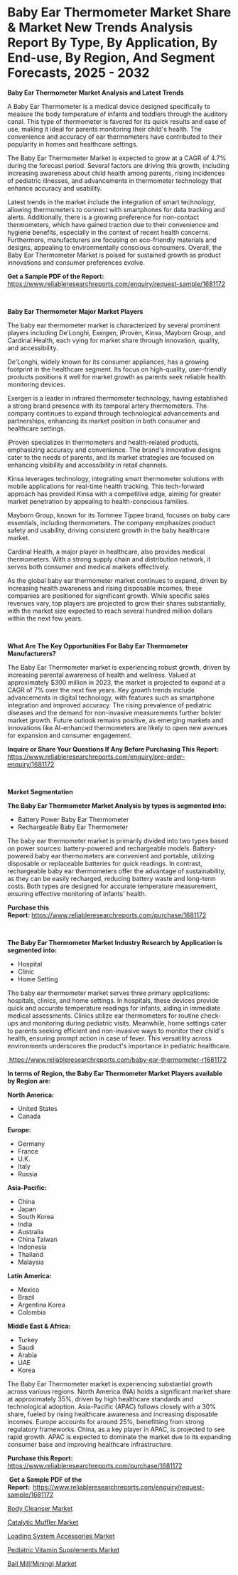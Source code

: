 <p><h1>Baby Ear Thermometer Market Share & Market New Trends Analysis Report By Type, By Application, By End-use, By Region, And Segment Forecasts, 2025 - 2032</h1></p><p><strong>Baby Ear Thermometer Market Analysis and Latest Trends</strong></p>
<p><p>A Baby Ear Thermometer is a medical device designed specifically to measure the body temperature of infants and toddlers through the auditory canal. This type of thermometer is favored for its quick results and ease of use, making it ideal for parents monitoring their child's health. The convenience and accuracy of ear thermometers have contributed to their popularity in homes and healthcare settings.</p><p>The Baby Ear Thermometer Market is expected to grow at a CAGR of 4.7% during the forecast period. Several factors are driving this growth, including increasing awareness about child health among parents, rising incidences of pediatric illnesses, and advancements in thermometer technology that enhance accuracy and usability. </p><p>Latest trends in the market include the integration of smart technology, allowing thermometers to connect with smartphones for data tracking and alerts. Additionally, there is a growing preference for non-contact thermometers, which have gained traction due to their convenience and hygiene benefits, especially in the context of recent health concerns. Furthermore, manufacturers are focusing on eco-friendly materials and designs, appealing to environmentally conscious consumers. Overall, the Baby Ear Thermometer Market is poised for sustained growth as product innovations and consumer preferences evolve.</p></p>
<p><strong>Get a Sample PDF of the Report:&nbsp;</strong> <a href="https://www.reliableresearchreports.com/enquiry/request-sample/1681172?utm_campaign=115&utm_medium=2&utm_source=Github&utm_content=ia&utm_term=24032025&utm_id=baby-ear-thermometer">https://www.reliableresearchreports.com/enquiry/request-sample/1681172</a></p>
<p>&nbsp;</p>
<p><strong>Baby Ear Thermometer Major Market Players</strong></p>
<p><p>The baby ear thermometer market is characterized by several prominent players including De'Longhi, Exergen, iProvèn, Kinsa, Mayborn Group, and Cardinal Health, each vying for market share through innovation, quality, and accessibility.</p><p>De'Longhi, widely known for its consumer appliances, has a growing footprint in the healthcare segment. Its focus on high-quality, user-friendly products positions it well for market growth as parents seek reliable health monitoring devices.</p><p>Exergen is a leader in infrared thermometer technology, having established a strong brand presence with its temporal artery thermometers. The company continues to expand through technological advancements and partnerships, enhancing its market position in both consumer and healthcare settings.</p><p>iProvèn specializes in thermometers and health-related products, emphasizing accuracy and convenience. The brand's innovative designs cater to the needs of parents, and its market strategies are focused on enhancing visibility and accessibility in retail channels.</p><p>Kinsa leverages technology, integrating smart thermometer solutions with mobile applications for real-time health tracking. This tech-forward approach has provided Kinsa with a competitive edge, aiming for greater market penetration by appealing to health-conscious families.</p><p>Mayborn Group, known for its Tommee Tippee brand, focuses on baby care essentials, including thermometers. The company emphasizes product safety and usability, driving consistent growth in the baby healthcare market.</p><p>Cardinal Health, a major player in healthcare, also provides medical thermometers. With a strong supply chain and distribution network, it serves both consumer and medical markets effectively.</p><p>As the global baby ear thermometer market continues to expand, driven by increasing health awareness and rising disposable incomes, these companies are positioned for significant growth. While specific sales revenues vary, top players are projected to grow their shares substantially, with the market size expected to reach several hundred million dollars within the next few years.</p></p>
<p>&nbsp;</p>
<p><strong>What Are The Key Opportunities For Baby Ear Thermometer Manufacturers?</strong></p>
<p><p>The Baby Ear Thermometer market is experiencing robust growth, driven by increasing parental awareness of health and wellness. Valued at approximately $300 million in 2023, the market is projected to expand at a CAGR of 7% over the next five years. Key growth trends include advancements in digital technology, with features such as smartphone integration and improved accuracy. The rising prevalence of pediatric diseases and the demand for non-invasive measurements further bolster market growth. Future outlook remains positive, as emerging markets and innovations like AI-enhanced thermometers are likely to open new avenues for expansion and consumer engagement.</p></p>
<p><strong>Inquire or Share Your Questions If Any Before Purchasing This Report:</strong> <a href="https://www.reliableresearchreports.com/enquiry/pre-order-enquiry/1681172?utm_campaign=115&utm_medium=2&utm_source=Github&utm_content=ia&utm_term=24032025&utm_id=baby-ear-thermometer">https://www.reliableresearchreports.com/enquiry/pre-order-enquiry/1681172</a></p>
<p>&nbsp;</p>
<p><strong>Market Segmentation</strong></p>
<p><strong>The Baby Ear Thermometer Market Analysis by types is segmented into:</strong></p>
<p><ul><li>Battery Power Baby Ear Thermometer</li><li>Rechargeable Baby Ear Thermometer</li></ul></p>
<p><p>The baby ear thermometer market is primarily divided into two types based on power sources: battery-powered and rechargeable models. Battery-powered baby ear thermometers are convenient and portable, utilizing disposable or replaceable batteries for quick readings. In contrast, rechargeable baby ear thermometers offer the advantage of sustainability, as they can be easily recharged, reducing battery waste and long-term costs. Both types are designed for accurate temperature measurement, ensuring effective monitoring of infants' health.</p></p>
<p><strong>Purchase this Report:&nbsp;</strong><a href="https://www.reliableresearchreports.com/purchase/1681172?utm_campaign=115&utm_medium=2&utm_source=Github&utm_content=ia&utm_term=24032025&utm_id=baby-ear-thermometer">https://www.reliableresearchreports.com/purchase/1681172</a></p>
<p>&nbsp;</p>
<p><strong>The Baby Ear Thermometer Market Industry Research by Application is segmented into:</strong></p>
<p><ul><li>Hospital</li><li>Clinic</li><li>Home Setting</li></ul></p>
<p><p>The baby ear thermometer market serves three primary applications: hospitals, clinics, and home settings. In hospitals, these devices provide quick and accurate temperature readings for infants, aiding in immediate medical assessments. Clinics utilize ear thermometers for routine check-ups and monitoring during pediatric visits. Meanwhile, home settings cater to parents seeking efficient and non-invasive ways to monitor their child's health, ensuring prompt action in case of fever. This versatility across environments underscores the product's importance in pediatric healthcare.</p></p>
<p><a href="https://www.reliableresearchreports.com/baby-ear-thermometer-r1681172?utm_campaign=115&utm_medium=2&utm_source=Github&utm_content=ia&utm_term=24032025&utm_id=baby-ear-thermometer">&nbsp;https://www.reliableresearchreports.com/baby-ear-thermometer-r1681172</a></p>
<p><strong>In terms of Region, the Baby Ear Thermometer Market Players available by Region are:</strong></p>
<p>
    <p> <strong> North America: </strong>
        <ul>
            <li>United States</li>
            <li>Canada</li>
        </ul>
        </p> 
    <p> <strong> Europe: </strong>
        <ul>
            <li>Germany</li>
            <li>France</li>
            <li>U.K.</li>
            <li>Italy</li>
            <li>Russia</li>
        </ul>
        </p> 
    <p> <strong> Asia-Pacific: </strong>
        <ul>
            <li>China</li>
            <li>Japan</li>
            <li>South Korea</li>
            <li>India</li>
            <li>Australia</li>
            <li>China Taiwan</li>
            <li>Indonesia</li>
            <li>Thailand</li>
            <li>Malaysia</li>
        </ul>
        </p> 
    <p> <strong> Latin America: </strong>
        <ul>
            <li>Mexico</li>
            <li>Brazil</li>
            <li>Argentina Korea</li>
            <li>Colombia</li>
        </ul>
        </p> 
    <p> <strong> Middle East & Africa: </strong>
        <ul>
            <li>Turkey</li>
            <li>Saudi</li>
            <li>Arabia</li>
            <li>UAE</li>
            <li>Korea</li>
        </ul>
    </p>
    </p>
<p><p>The Baby Ear Thermometer market is experiencing substantial growth across various regions. North America (NA) holds a significant market share at approximately 35%, driven by high healthcare standards and technological adoption. Asia-Pacific (APAC) follows closely with a 30% share, fueled by rising healthcare awareness and increasing disposable incomes. Europe accounts for around 25%, benefitting from strong regulatory frameworks. China, as a key player in APAC, is projected to see rapid growth. APAC is expected to dominate the market due to its expanding consumer base and improving healthcare infrastructure.</p></p>
<p><strong>Purchase this Report: </strong><a href="https://www.reliableresearchreports.com/purchase/1681172?utm_campaign=115&utm_medium=2&utm_source=Github&utm_content=ia&utm_term=24032025&utm_id=baby-ear-thermometer">https://www.reliableresearchreports.com/purchase/1681172</a></p>
<p>&nbsp;<strong>Get a Sample PDF of the Report:&nbsp;&nbsp;</strong><a href="https://www.reliableresearchreports.com/enquiry/request-sample/1681172?utm_campaign=115&utm_medium=2&utm_source=Github&utm_content=ia&utm_term=24032025&utm_id=baby-ear-thermometer">https://www.reliableresearchreports.com/enquiry/request-sample/1681172</a></p>
<p><strong></strong></p>
<p><p><a href="https://github.com/reeseberro3j/Market-Research-Report-List-1/blob/main/body-cleanser-market.md?utm_campaign=115&utm_medium=2&utm_source=Github&utm_content=ia&utm_term=24032025&utm_id=baby-ear-thermometer">Body Cleanser Market</a></p><p><a href="https://github.com/pockettifere14/Market-Research-Report-List-1/blob/main/catalytic-muffler-market.md?utm_campaign=115&utm_medium=2&utm_source=Github&utm_content=ia&utm_term=24032025&utm_id=baby-ear-thermometer">Catalytic Muffler Market</a></p><p><a href="https://github.com/billejuman43/Market-Research-Report-List-1/blob/main/loading-system-accessories-market.md?utm_campaign=115&utm_medium=2&utm_source=Github&utm_content=ia&utm_term=24032025&utm_id=baby-ear-thermometer">Loading System Accessories Market</a></p><p><a href="https://github.com/rocicbenton/Market-Research-Report-List-1/blob/main/pediatric-vitamin-supplements-market.md?utm_campaign=115&utm_medium=2&utm_source=Github&utm_content=ia&utm_term=24032025&utm_id=baby-ear-thermometer">Pediatric Vitamin Supplements Market</a></p><p><a href="https://github.com/shroffuhpa/Market-Research-Report-List-1/blob/main/ball-millmining-market.md?utm_campaign=115&utm_medium=2&utm_source=Github&utm_content=ia&utm_term=24032025&utm_id=baby-ear-thermometer">Ball Mill(Mining) Market</a></p></p>